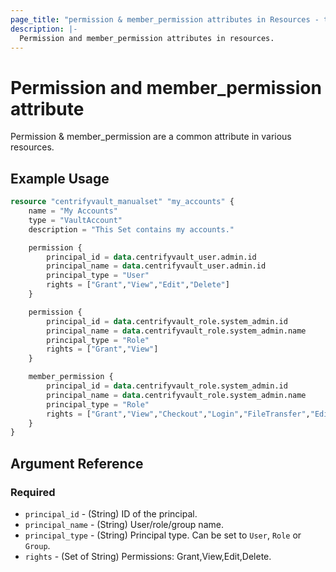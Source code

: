 ```yaml
---
page_title: "permission & member_permission attributes in Resources - terraform-provider-centrifyvault"
description: |-
  Permission and member_permission attributes in resources.
---
```


# Permission and member_permission attribute

Permission & member_permission are a common attribute in various resources.

## Example Usage

```terraform
resource "centrifyvault_manualset" "my_accounts" {
    name = "My Accounts"
    type = "VaultAccount"
    description = "This Set contains my accounts."

    permission {
        principal_id = data.centrifyvault_user.admin.id
        principal_name = data.centrifyvault_user.admin.id
        principal_type = "User"
        rights = ["Grant","View","Edit","Delete"]
    }

    permission {
        principal_id = data.centrifyvault_role.system_admin.id
        principal_name = data.centrifyvault_role.system_admin.name
        principal_type = "Role"
        rights = ["Grant","View"]
    }

    member_permission {
        principal_id = data.centrifyvault_role.system_admin.id
        principal_name = data.centrifyvault_role.system_admin.name
        principal_type = "Role"
        rights = ["Grant","View","Checkout","Login","FileTransfer","Edit","Delete","UpdatePassword","WorkspaceLogin","RotatePassword"]
    }
}
```

## Argument Reference

### Required

- `principal_id` - (String) ID of the principal.
- `principal_name` - (String) User/role/group name.
- `principal_type` - (String) Principal type. Can be set to `User`, `Role` or `Group`.
- `rights` - (Set of String) Permissions: Grant,View,Edit,Delete.

